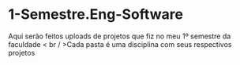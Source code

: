 # 1-Semestre.Eng-Software
Aqui serão feitos uploads de projetos que fiz no meu 1º semestre da faculdade
< br / >Cada pasta é uma disciplina com seus respectivos projetos
